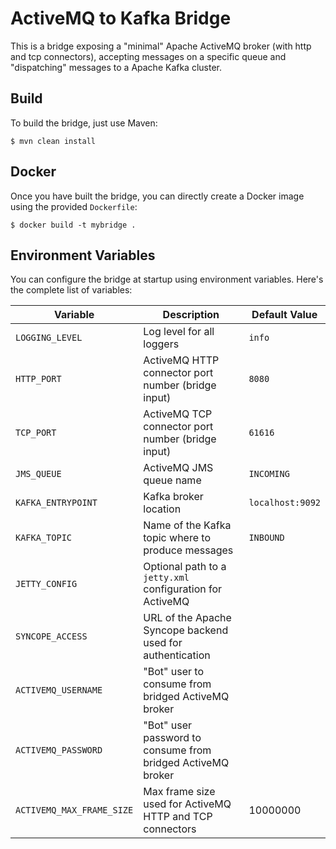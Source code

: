 # ActiveMQ to Kafka Bridge

This is a bridge exposing a "minimal" Apache ActiveMQ broker (with http and tcp connectors), accepting messages on a specific queue
and "dispatching" messages to a Apache Kafka cluster.

## Build

To build the bridge, just use Maven:

```
$ mvn clean install
```

## Docker

Once you have built the bridge, you can directly create a Docker image using the provided `Dockerfile`:

```
$ docker build -t mybridge .
```

## Environment Variables

You can configure the bridge at startup using environment variables. Here's the complete list of variables:

| Variable                  | Description                                                 | Default Value    |
|---------------------------|-------------------------------------------------------------|------------------|
| `LOGGING_LEVEL`           | Log level for all loggers                                   | `info`           |
| `HTTP_PORT`               | ActiveMQ HTTP connector port number (bridge input)          | `8080`           |
| `TCP_PORT`                | ActiveMQ TCP connector port number (bridge input)           | `61616`          |
| `JMS_QUEUE`               | ActiveMQ JMS queue name                                     | `INCOMING`       |
| `KAFKA_ENTRYPOINT`        | Kafka broker location                                       | `localhost:9092` |
| `KAFKA_TOPIC`             | Name of the Kafka topic where to produce messages           | `INBOUND`        |
| `JETTY_CONFIG`            | Optional path to a `jetty.xml` configuration for ActiveMQ   |                  |
| `SYNCOPE_ACCESS`          | URL of the Apache Syncope backend used for authentication   |                  |
| `ACTIVEMQ_USERNAME`       | "Bot" user to consume from bridged ActiveMQ broker          |                  |
| `ACTIVEMQ_PASSWORD`       | "Bot" user password to consume from bridged ActiveMQ broker |                  |
| `ACTIVEMQ_MAX_FRAME_SIZE` | Max frame size used for ActiveMQ HTTP and TCP connectors    | 10000000         |